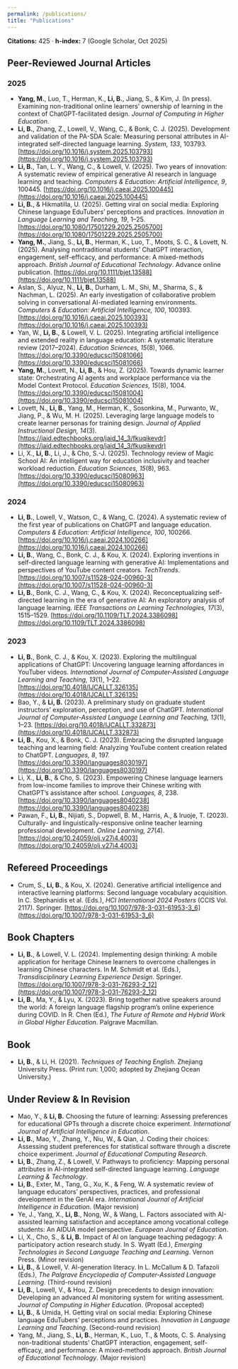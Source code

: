 ```yaml
---
permalink: /publications/
title: "Publications"
---
```


<div class="pub-meta">
  <p><strong>Citations:</strong> 425 · <strong>h-index:</strong> 7 (Google Scholar, Oct 2025)</p>
</div>

## Peer-Reviewed Journal Articles

### 2025
- **Yang, M.**, Luo, T., Herman, K., **Li, B.**, Jiang, S., & Kim, J. (In press). Examining non-traditional online learners’ ownership of learning in the context of ChatGPT-facilitated design. *Journal of Computing in Higher Education*.  
- **Li, B.**, Zhang, Z., Lowell, V., Wang, C., & Bonk, C. J. (2025). Development and validation of the PA-SDA Scale: Measuring personal attributes in AI-integrated self-directed language learning. *System, 133*, 103793. [https://doi.org/10.1016/j.system.2025.103793](https://doi.org/10.1016/j.system.2025.103793)  
- **Li, B.**, Tan, L. Y., Wang, C., & Lowell, V. (2025). Two years of innovation: A systematic review of empirical generative AI research in language learning and teaching. *Computers & Education: Artificial Intelligence, 9*, 100445. [https://doi.org/10.1016/j.caeai.2025.100445](https://doi.org/10.1016/j.caeai.2025.100445)  
- **Li, B.**, & Hikmatilla, U. (2025). Getting viral on social media: Exploring Chinese language EduTubers’ perceptions and practices. *Innovation in Language Learning and Teaching, 19*, 1–25. [https://doi.org/10.1080/17501229.2025.2505700](https://doi.org/10.1080/17501229.2025.2505700)  
- **Yang, M.**, Jiang, S., **Li, B.**, Herman, K., Luo, T., Moots, S. C., & Lovett, N. (2025). Analysing nontraditional students’ ChatGPT interaction, engagement, self-efficacy, and performance: A mixed-methods approach. *British Journal of Educational Technology*. Advance online publication. [https://doi.org/10.1111/bjet.13588](https://doi.org/10.1111/bjet.13588)  
- Aslan, S., Alyuz, N., **Li, B.**, Durham, L. M., Shi, M., Sharma, S., & Nachman, L. (2025). An early investigation of collaborative problem solving in conversational AI-mediated learning environments. *Computers & Education: Artificial Intelligence, 100*, 100393. [https://doi.org/10.1016/j.caeai.2025.100393](https://doi.org/10.1016/j.caeai.2025.100393)  
- Yan, W., **Li, B.**, & Lowell, V. L. (2025). Integrating artificial intelligence and extended reality in language education: A systematic literature review (2017–2024). *Education Sciences, 15*(8), 1066. [https://doi.org/10.3390/educsci15081066](https://doi.org/10.3390/educsci15081066)  
- **Yang, M.**, Lovett, N., **Li, B.**, & Hou, Z. (2025). Towards dynamic learner state: Orchestrating AI agents and workplace performance via the Model Context Protocol. *Education Sciences, 15*(8), 1004. [https://doi.org/10.3390/educsci15081004](https://doi.org/10.3390/educsci15081004)  
- Lovett, N., **Li, B.**, Yang, M., Herman, K., Sosonkina, M., Purwanto, W., Jiang, P., & Wu, M. H. (2025). Leveraging large language models to create learner personas for training design. *Journal of Applied Instructional Design, 14*(3). [https://jaid.edtechbooks.org/jaid_14_3/fkuqikevdr](https://jaid.edtechbooks.org/jaid_14_3/fkuqikevdr)  
- Li, X., **Li, B.**, Li, J., & Cho, S.-J. (2025). Technology review of Magic School AI: An intelligent way for education inclusivity and teacher workload reduction. *Education Sciences, 15*(8), 963. [https://doi.org/10.3390/educsci15080963](https://doi.org/10.3390/educsci15080963)

### 2024
- **Li, B.**, Lowell, V., Watson, C., & Wang, C. (2024). A systematic review of the first year of publications on ChatGPT and language education. *Computers & Education: Artificial Intelligence, 100*, 100266. [https://doi.org/10.1016/j.caeai.2024.100266](https://doi.org/10.1016/j.caeai.2024.100266)  
- **Li, B.**, Wang, C., Bonk, C. J., & Kou, X. (2024). Exploring inventions in self-directed language learning with generative AI: Implementations and perspectives of YouTube content creators. *TechTrends*. [https://doi.org/10.1007/s11528-024-00960-3](https://doi.org/10.1007/s11528-024-00960-3)  
- **Li, B.**, Bonk, C. J., Wang, C., & Kou, X. (2024). Reconceptualizing self-directed learning in the era of generative AI: An exploratory analysis of language learning. *IEEE Transactions on Learning Technologies, 17*(3), 1515–1529. [https://doi.org/10.1109/TLT.2024.3386098](https://doi.org/10.1109/TLT.2024.3386098)

### 2023
- **Li, B.**, Bonk, C. J., & Kou, X. (2023). Exploring the multilingual applications of ChatGPT: Uncovering language learning affordances in YouTuber videos. *International Journal of Computer-Assisted Language Learning and Teaching, 13*(1), 1–22. [https://doi.org/10.4018/IJCALLT.326135](https://doi.org/10.4018/IJCALLT.326135)  
- Bao, Y., & **Li, B.** (2023). A preliminary study on graduate student instructors’ exploration, perception, and use of ChatGPT. *International Journal of Computer-Assisted Language Learning and Teaching, 13*(1), 1–23. [https://doi.org/10.4018/IJCALLT.332873](https://doi.org/10.4018/IJCALLT.332873)  
- **Li, B.**, Kou, X., & Bonk, C. J. (2023). Embracing the disrupted language teaching and learning field: Analyzing YouTube content creation related to ChatGPT. *Languages, 8*, 197. [https://doi.org/10.3390/languages8030197](https://doi.org/10.3390/languages8030197)  
- Li, X., **Li, B.**, & Cho, S. (2023). Empowering Chinese language learners from low-income families to improve their Chinese writing with ChatGPT’s assistance after school. *Languages, 8*, 238. [https://doi.org/10.3390/languages8040238](https://doi.org/10.3390/languages8040238)  
- Pawan, F., **Li, B.**, Nijiati, S., Dopwell, B. M., Harris, A., & Iruoje, T. (2023). Culturally- and linguistically-responsive online teacher learning professional development. *Online Learning, 27*(4). [https://doi.org/10.24059/olj.v27i4.4003](https://doi.org/10.24059/olj.v27i4.4003)

## Refereed Proceedings

- Crum, S., **Li, B.**, & Kou, X. (2024). Generative artificial intelligence and interactive learning platforms: Second language vocabulary acquisition. In C. Stephanidis et al. (Eds.), *HCI International 2024 Posters* (CCIS Vol. 2117). Springer. [https://doi.org/10.1007/978-3-031-61953-3_6](https://doi.org/10.1007/978-3-031-61953-3_6)

## Book Chapters

- **Li, B.**, & Lowell, V. L. (2024). Implementing design thinking: A mobile application for heritage Chinese learners to overcome challenges in learning Chinese characters. In M. Schmidt et al. (Eds.), *Transdisciplinary Learning Experience Design*. Springer. [https://doi.org/10.1007/978-3-031-76293-2_12](https://doi.org/10.1007/978-3-031-76293-2_12)  
- **Li, B.**, Ma, Y., & Lyu, X. (2023). Bring together native speakers around the world: A foreign language flagship program’s online experience during COVID. In R. Chen (Ed.), *The Future of Remote and Hybrid Work in Global Higher Education*. Palgrave Macmillan.

## Book

- **Li, B.**, & Li, H. (2021). *Techniques of Teaching English*. Zhejiang University Press. (Print run: 1,000; adopted by Zhejiang Ocean University.)

## Under Review & In Revision

- Mao, Y., & **Li, B.** Choosing the future of learning: Assessing preferences for educational GPTs through a discrete choice experiment. *International Journal of Artificial Intelligence in Education*.  
- **Li, B.**, Mao, Y., Zhang, Y., Niu, W., & Qian, J. Coding their choices: Assessing student preferences for statistical software through a discrete choice experiment. *Journal of Educational Computing Research*.  
- **Li, B.**, Zhang, Z., & Lowell, V. Pathways to proficiency: Mapping personal attributes in AI-integrated self-directed language learning. *Language Learning & Technology*.  
- **Li, B.**, Exter, M., Tang, G., Xu, K., & Feng, W. A systematic review of language educators’ perspectives, practices, and professional development in the GenAI era. *International Journal of Artificial Intelligence in Education*. (Major revision)  
- Ye, J., Yang, X., **Li, B.**, Nong, W., & Wang, L. Factors associated with AI-assisted learning satisfaction and acceptance among vocational college students: An AIDUA model perspective. *European Journal of Education*.  
- Li, X., Cho, S., & **Li, B.** Impact of AI on language teaching pedagogy: A participatory action research study. In S. Wyatt (Ed.), *Emerging Technologies in Second Language Teaching and Learning*. Vernon Press. (Minor revision)  
- **Li, B.**, & Lowell, V. AI-generation literacy. In L. McCallum & D. Tafazoli (Eds.), *The Palgrave Encyclopedia of Computer-Assisted Language Learning*. (Third-round revision)  
- **Li, B.**, Lowell, V., & Hou, Z. Design precedents to design innovation: Developing an advanced AI monitoring system for writing assessment. *Journal of Computing in Higher Education*. (Proposal accepted)  
- **Li, B.**, & Umida, H. Getting viral on social media: Exploring Chinese language EduTubers’ perceptions and practices. *Innovation in Language Learning and Teaching*. (Second-round revision)  
- Yang, M., Jiang, S., **Li, B.**, Herman, K., Luo, T., & Moots, C. S. Analysing non-traditional students’ ChatGPT interaction, engagement, self-efficacy, and performance: A mixed-methods approach. *British Journal of Educational Technology*. (Major revision)
